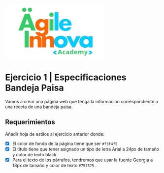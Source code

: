 ![Logo](https://github.com/JCampo1502/HTML_And_CSS_BasicConcepts/blob/main/Images/AgileInovaLogo.png?raw=true)

# Ejercicio 1 | Especificaciones Bandeja Paisa
Vamos a crear una página web que tenga la información correspondiente a una receta de una bandeja paisa.

## Requerimientos

Añadir hoja de estilos al ejercicio anterior donde:
- [x]  El color de fondo de la página tiene que ser `#f3f4f5`
- [x]  El título tiene que tener asignado un tipo de letra Arial a 24px de tamaño y color de texto black.
- [x]  Para el texto de los párrafos, tendremos que usar la fuente Georgia a 18px de tamaño y color de texto `#757575` . 